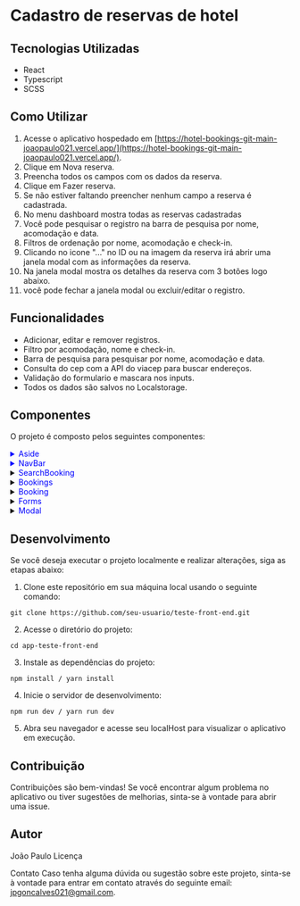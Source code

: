 # Cadastro de reservas de hotel

## Tecnologias Utilizadas

- React
- Typescript
- SCSS

## Como Utilizar

1. Acesse o aplicativo hospedado em [https://hotel-bookings-git-main-joaopaulo021.vercel.app/](https://hotel-bookings-git-main-joaopaulo021.vercel.app/).
2. Clique em Nova reserva.
3. Preencha todos os campos com os dados da reserva.
4. Clique em Fazer reserva.
5. Se não estiver faltando preencher nenhum campo a reserva é cadastrada.
6. No menu dashboard mostra todas as reservas cadastradas
7. Você pode pesquisar o registro na barra de pesquisa por nome, acomodação e data.
8. Filtros de ordenação por nome, acomodação e check-in.
9. Clicando no icone "..." no ID ou na imagem da reserva irá abrir uma janela modal
com as informações da reserva.
10. Na janela modal mostra os detalhes da reserva com 3 botões logo abaixo.
11. você pode fechar a janela modal ou excluir/editar o registro.

## Funcionalidades
- Adicionar, editar e remover registros.
- Filtro por acomodação, nome e check-in.
- Barra de pesquisa para pesquisar por nome, acomodação e data.
- Consulta do cep com a API do viacep para buscar endereços.
- Validação do formulario e mascara nos inputs.
- Todos os dados são salvos no Localstorage.

## Componentes
O projeto é composto pelos seguintes componentes:

<details>
  <summary style="color: blue;">Aside</summary>
  Componente do menu lateral que navega entre o dashboard e novas reservas.
  ao clicar no link ele pega o window.location.pathname e passa para um state p/ que o menu clicado fique selecionado.
</details>

<details>
<summary style="color: blue;">NavBar</summary>
Componente do menu de navegação contem a logo, alguns botões que estão sem funcionalidade por hora e um painel de login apenas visual com um menu dropDown para deslogar o usuario.
</details>

<details>
  <summary><span style="color: blue;">SearchBooking</span></summary>
Componente que faz a busca de registros por nome, acomodação e data recebe como prop a função handleSearch que busca o valor digitado nas propriedades dos objetos dentro do array.
</details>

<details>
  <summary><span style="color: blue;">Bookings</span></summary>
  Componente que tem os botões de filtrar por acomodação, nome e check-in, utilizando a funcao sortData que utiliza .sort para comparar os itens do array e filtrar baseado na condição selecionada.
  Tambem recebe 'data' como prop que é o state que armazena os registros, é feito um map e retorna o componente Booking com o objeto criado.
</details>

<details>
  <summary><span style="color: blue;">Booking</span></summary>
  Componente que renderiza cada objeto que é adicionado no array, tem a funcionalidade de mostrar a janela modal, formatar a data e hora, e mapeia as imagens das acomodações para a tag 'select'.
</details>

<details>
  <summary><span style="color: blue;">Forms</span></summary>
  Componente que renderiza os formularios para preenchimento da reserva, faz a requisição para a API do viacep com o numero do cep p/ preencher os dados de endereço, validação do cpf, e mascara de campos utilizando 'react-input-mask' e validação do formulario, na qual o usuario não consegue enviar o formulario com campos em branco.
</details>

<details>
  <summary><span style="color: blue;">Modal</span></summary>
Componente que mostra detalhes da reserva, e possui os botões para deletar ou editar o usuario,
para deletar o usuario coloquei uma janela de confirmação.
</details>

## Desenvolvimento

Se você deseja executar o projeto localmente e realizar alterações, siga as etapas abaixo:

1. Clone este repositório em sua máquina local usando o seguinte comando:

```shell
git clone https://github.com/seu-usuario/teste-front-end.git
```

2. Acesse o diretório do projeto:

```shell
cd app-teste-front-end
```

3. Instale as dependências do projeto:

```shell
npm install / yarn install
```

4. Inicie o servidor de desenvolvimento:

```shell
npm run dev / yarn run dev
```

5. Abra seu navegador e acesse seu localHost para visualizar o aplicativo em execução.

## Contribuição

Contribuições são bem-vindas! Se você encontrar algum problema no aplicativo ou tiver sugestões de melhorias, sinta-se à vontade para abrir uma issue.

## Autor

João Paulo
Licença

Contato
Caso tenha alguma dúvida ou sugestão sobre este projeto, sinta-se à vontade para entrar em contato através do seguinte email: jpgoncalves021@gmail.com.